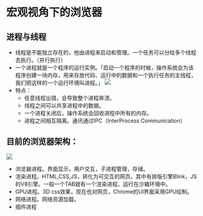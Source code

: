 # 宏观视角下的浏览器

## 进程与线程

- 线程是不能独立存在的，他由进程来启动和管理。一个任务可以分给多个线程去执行。（并行执行）
- 一个进程就是一个程序的运行实例。「启动一个程序的时候，操作系统会为该程序创建一块内存，用来存放代码、运行中的数据和一个执行任务的主线程，我们把这样的一个运行环境叫进程。」
![](https://static001.geekbang.org/resource/image/33/da/3380f0a16c323deda5d3a300804b95da.png)
- 特点：
  - 任意线程出错，会导致整个进程奔溃。
  - 线程之间可以共享进程中的数据。
  - 一个进程关闭后，操作系统会回收进程中所有的内存。
  - 进程之间相互隔离。通讯通过IPC（InterProcess Communication）

## 目前的浏览器架构：
![](https://static001.geekbang.org/resource/image/b6/fc/b61cab529fa31301bde290813b4587fc.png)
- 浏览器进程。界面显示，用户交互，子进程管理，存储。
- 渲染进程。HTML,CSS,JS，转化为可交互的网页。其中有排版引擎Blink，JS的V8引擎。一般一个TAB就有一个渲染进程，运行在沙箱环境中。
- GPU进程。3D css效果，现在也对网页，Chrome的UI界面采用GPU绘制。
- 网络进程。网络资源加载。
- 插件进程